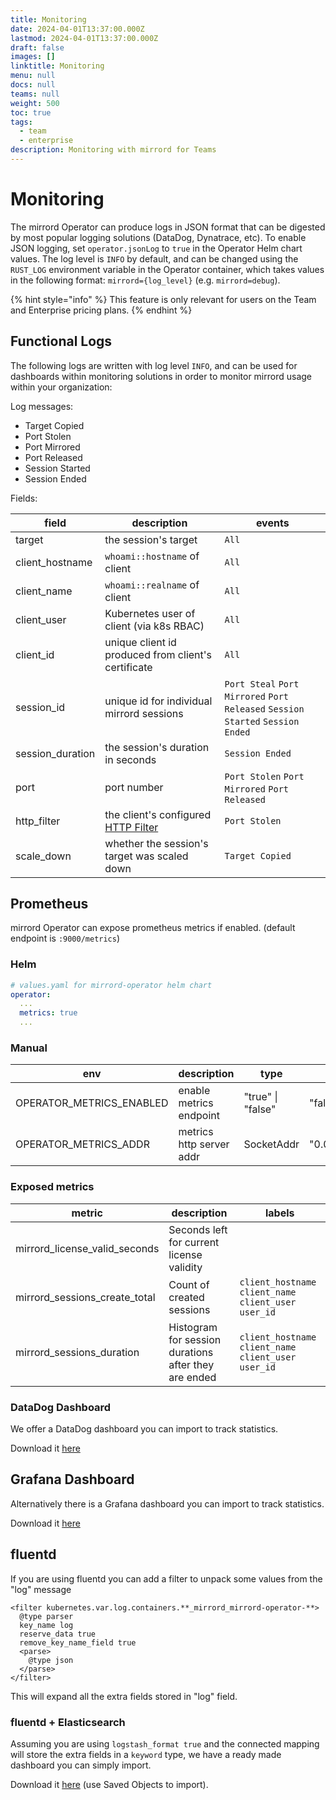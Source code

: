 ```yaml
---
title: Monitoring
date: 2024-04-01T13:37:00.000Z
lastmod: 2024-04-01T13:37:00.000Z
draft: false
images: []
linktitle: Monitoring
menu: null
docs: null
teams: null
weight: 500
toc: true
tags:
  - team
  - enterprise
description: Monitoring with mirrord for Teams
---
```


# Monitoring

The mirrord Operator can produce logs in JSON format that can be digested by most popular logging solutions (DataDog, Dynatrace, etc). To enable JSON logging, set `operator.jsonLog` to `true` in the Operator Helm chart values. The log level is `INFO` by default, and can be changed using the `RUST_LOG` environment variable in the Operator container, which takes values in the following format: `mirrord={log_level}` (e.g. `mirrord=debug`).

{% hint style="info" %}
This feature is only relevant for users on the Team and Enterprise pricing plans.
{% endhint %}

## Functional Logs

The following logs are written with log level `INFO`, and can be used for dashboards within monitoring solutions in order to monitor mirrord usage within your organization:

Log messages:

* Target Copied
* Port Stolen
* Port Mirrored
* Port Released
* Session Started
* Session Ended

Fields:

| field             | description                                                                                                                                                                  | events                                                                         |
| ----------------- | ---------------------------------------------------------------------------------------------------------------------------------------------------------------------------- | ------------------------------------------------------------------------------ |
| target            | the session's target                                                                                                                                                         | `All`                                                                          |
| client\_hostname  | `whoami::hostname` of client                                                                                                                                                 | `All`                                                                          |
| client\_name      | `whoami::realname` of client                                                                                                                                                 | `All`                                                                          |
| client\_user      | Kubernetes user of client (via k8s RBAC)                                                                                                                                     | `All`                                                                          |
| client\_id        | unique client id produced from client's certificate                                                                                                                          | `All`                                                                          |
| session\_id       | unique id for individual mirrord sessions                                                                                                                                    | `Port Steal` `Port Mirrored` `Port Released` `Session Started` `Session Ended` |
| session\_duration | the session's duration in seconds                                                                                                                                            | `Session Ended`                                                                |
| port              | port number                                                                                                                                                                  | `Port Stolen` `Port Mirrored` `Port Released`                                  |
| http\_filter      | the client's configured [HTTP Filter](https://app.gitbook.com/s/Z7vBpFMZTH8vUGJBGRZ4/options#feature.network) | `Port Stolen`                                                                  |
| scale\_down       | whether the session's target was scaled down                                                                                                                                 | `Target Copied`                                                                |

## Prometheus

mirrord Operator can expose prometheus metrics if enabled. (default endpoint is `:9000/metrics`)

### Helm

```yaml
# values.yaml for mirrord-operator helm chart
operator:
  ...
  metrics: true
  ...
```

### Manual

| env                        | description              | type              | default        |
| -------------------------- | ------------------------ | ----------------- | -------------- |
| OPERATOR\_METRICS\_ENABLED | enable metrics endpoint  | "true" \| "false" | "false"        |
| OPERATOR\_METRICS\_ADDR    | metrics http server addr | SocketAddr        | "0.0.0.0:9000" |

### Exposed metrics

| metric                           | description                                          | labels                                                  |
| -------------------------------- | ---------------------------------------------------- | ------------------------------------------------------- |
| mirrord\_license\_valid\_seconds | Seconds left for current license validity            |                                                         |
| mirrord\_sessions\_create\_total | Count of created sessions                            | `client_hostname` `client_name` `client_user` `user_id` |
| mirrord\_sessions\_duration      | Histogram for session durations after they are ended | `client_hostname` `client_name` `client_user` `user_id` |

### DataDog Dashboard

We offer a DataDog dashboard you can import to track statistics.

Download it [here](https://github.com/metalbear-co/docs/tree/main/managing-mirrord/assets/Mirrord_datadog_Operator_Dashboard.json)

## Grafana Dashboard

Alternatively there is a Grafana dashboard you can import to track statistics.

Download it [here](https://github.com/metalbear-co/docs/tree/main/managing-mirrord/assets/Mirrord_grafana_Operator_Dashboard.json)

## fluentd

If you are using fluentd you can add a filter to unpack some values from the "log" message

```
<filter kubernetes.var.log.containers.**_mirrord_mirrord-operator-**>
  @type parser
  key_name log
  reserve_data true
  remove_key_name_field true
  <parse>
    @type json
  </parse>
</filter>
```

This will expand all the extra fields stored in "log" field.

### fluentd + Elasticsearch

Assuming you are using `logstash_format true` and the connected mapping will store the extra fields in a `keyword` type, we have a ready made dashboard you can simply import.

Download it [here](https://github.com/metalbear-co/docs/tree/main/managing-mirrord/assets/operator-fluentd-kibana.ndjson) (use Saved Objects to import).
